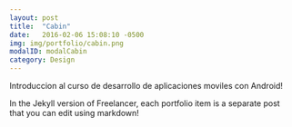 ```yaml
---
layout: post
title:  "Cabin"
date:   2016-02-06 15:08:10 -0500
img: img/portfolio/cabin.png
modalID: modalCabin
category: Design
---
```

Introduccion al curso de desarrollo de aplicaciones moviles con Android!

In the Jekyll version of Freelancer, each portfolio item is a separate post that you can edit using markdown!

[flat-icons-link]: https://sellfy.com/p/8Q9P/jV3VZ/